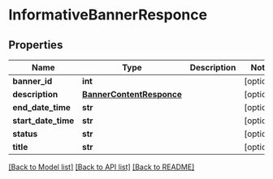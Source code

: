 # InformativeBannerResponce

## Properties
Name | Type | Description | Notes
------------ | ------------- | ------------- | -------------
**banner_id** | **int** |  | [optional] 
**description** | [**BannerContentResponce**](BannerContentResponce.md) |  | [optional] 
**end_date_time** | **str** |  | [optional] 
**start_date_time** | **str** |  | [optional] 
**status** | **str** |  | [optional] 
**title** | **str** |  | [optional] 

[[Back to Model list]](../README.md#documentation-for-models) [[Back to API list]](../README.md#documentation-for-api-endpoints) [[Back to README]](../README.md)

